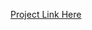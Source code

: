 [Project Link Here](https://eneskalkann.github.io/3-column-preview-card-component/3-column%20preview%20card%20component/index.html)
